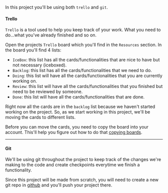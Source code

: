 In this project you'll be using both `trello` and `git`.


#### Trello

`Trello` is a tool used to help you keep track of your work. What you need to do...what you've already finished and so on.

Open the projects `Trello` board which you'll find in the `Resources` section. In the board you'll find 4 lists:
* `IceBox`: this list has all the cards/functionalities that are nice to have but not necessary (iceboxed).
* `Backlog`: this list has all the cards/functionalities that we need to do.
* `Doing`: this list will have all the cards/functionalities that you are currently working on.
* `Review`: this list will have all the cards/functionalities that you finished but need to be reviewed by someone.
* `Done`: this list will have all the cards/functionalities that are done.


Right now all the cards are in the `backlog` list because we haven't started working on the project. So, as we start working in this project, we'll be moving the cards to different lists. 


Before you can move the cards, you need to copy the board into your account. This'll help you figure out how to do that [copying boards](https://help.trello.com/article/802-copying-cards-lists-or-boards).

___

#### Git

We'll be using git throughout the project to keep track of the changes we're making to the code and create checkpoints everytime we finish a functionality.

Since this project will be made from scratch, you will need to create a new git repo in [github](https://github.com/) and you'll push your project there.

